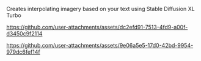 Creates interpolating imagery based on your text using Stable Diffusion XL Turbo

https://github.com/user-attachments/assets/dc2efd91-7513-4fd9-a00f-d3450c9f2114

https://github.com/user-attachments/assets/9e06a5e5-17d0-42bd-9954-979dc6fef14f
